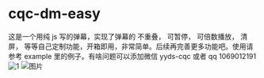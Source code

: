 # cqc-dm-easy

这是一个用纯 js 写的弹幕，实现了弹幕的 不重叠， 可暂停， 可倍数播放， 清屏， 等等自己定制功能，开箱即用，非常简单。后续再完善更多功能吧。使用请参考 example 里的例子。有啥问题可以添加微信 yyds-cqc 或者 qq 1069012191
![1](https://github.com/chenqichun/cqc-dm-easy/assets/44568487/b58be9a8-2a4c-4345-9a17-7e6bfb525c63)
![图片](https://github.com/chenqichun/cqc-dm-easy/assets/44568487/4e3188e6-1005-4ac0-9597-a1dee6373200)
